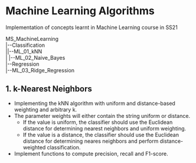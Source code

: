 # Machine Learning Algorithms
Implementation of concepts learnt in Machine Learning course in SS21

MS_MachineLearning  
|--Classification  
|<space>|--ML_01_kNN  
|    |--ML_02_Naive_Bayes  
|--Regression  
     |--ML_03_Ridge_Regression  

## 1. k-Nearest Neighbors
* Implementing the kNN algorithm with uniform and distance-based weighting and arbitrary k.
* The parameter weights will either contain the string uniform or distance.
    * If the value is uniform, the classifier should use the Euclidean distance for determining nearest neighbors and uniform weighting.
    * If the value is a distance, the classifier should use the Euclidean distance for determining neares neighbors and perform distance-weighted classification.
* Implement functions to compute precision, recall and F1-score.

